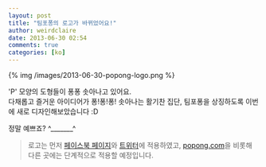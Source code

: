 ```yaml
---
layout: post
title: "팀포퐁의 로고가 바뀌었어요!"
author: weirdclaire
date: 2013-06-30 02:54
comments: true
categories: [ko]
---
```


{% img /images/2013-06-30-popong-logo.png %}<!-- more -->

'P' 모양의 도형들이 퐁퐁 솟아나고 있어요.<br>
다채롭고 즐거운 아이디어가 퐁!퐁!퐁! 솟아나는 활기찬 집단, 팀포퐁을 상징하도록 이번에 새로 디자인해보았습니다 :D

정말 예쁘죠? ^_______^


> 로고는 먼저 [페이스북 페이지](http://facebook.com/teampopong)와 [트위터](http://twitter.com/teampopong)에 적용하였고, [popong.com](http://popong.com)을 비롯해 다른 곳에는 단계적으로 적용할 예정입니다.
